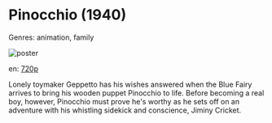 # Pinocchio (1940)

Genres: animation, family

![poster](http://image.tmdb.org/t/p/w500/7HI8FD4glaWdYqCF0kReT1N56Bi.jpg)

en:
  [720p](magnet:?xt=urn:btih:0F5D42A63598C246D032239F333928982EB1E427&tr=udp://glotorrents.pw:6969/announce&tr=udp://tracker.opentrackr.org:1337/announce&tr=udp://torrent.gresille.org:80/announce&tr=udp://tracker.openbittorrent.com:80&tr=udp://tracker.coppersurfer.tk:6969&tr=udp://tracker.leechers-paradise.org:6969&tr=udp://p4p.arenabg.ch:1337&tr=udp://tracker.internetwarriors.net:1337)
  


Lonely toymaker Geppetto has his wishes answered when the Blue Fairy arrives to bring his wooden puppet Pinocchio to life. Before becoming a real boy, however, Pinocchio must prove he's worthy as he sets off on an adventure with his whistling sidekick and conscience, Jiminy Cricket.